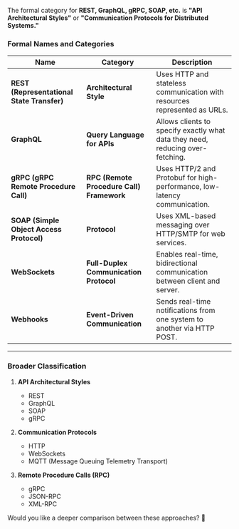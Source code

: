 The formal category for **REST, GraphQL, gRPC, SOAP, etc.** is **"API Architectural Styles"** or **"Communication Protocols for Distributed Systems."**  

### **Formal Names and Categories**
| Name       | Category | Description |
|------------|----------|-------------|
| **REST (Representational State Transfer)** | **Architectural Style** | Uses HTTP and stateless communication with resources represented as URLs. |
| **GraphQL** | **Query Language for APIs** | Allows clients to specify exactly what data they need, reducing over-fetching. |
| **gRPC (gRPC Remote Procedure Call)** | **RPC (Remote Procedure Call) Framework** | Uses HTTP/2 and Protobuf for high-performance, low-latency communication. |
| **SOAP (Simple Object Access Protocol)** | **Protocol** | Uses XML-based messaging over HTTP/SMTP for web services. |
| **WebSockets** | **Full-Duplex Communication Protocol** | Enables real-time, bidirectional communication between client and server. |
| **Webhooks** | **Event-Driven Communication** | Sends real-time notifications from one system to another via HTTP POST. |

---

### **Broader Classification**
1. **API Architectural Styles**  
   - REST  
   - GraphQL  
   - SOAP  
   - gRPC  

2. **Communication Protocols**  
   - HTTP  
   - WebSockets  
   - MQTT (Message Queuing Telemetry Transport)  

3. **Remote Procedure Calls (RPC)**  
   - gRPC  
   - JSON-RPC  
   - XML-RPC  

Would you like a deeper comparison between these approaches? 🚀
